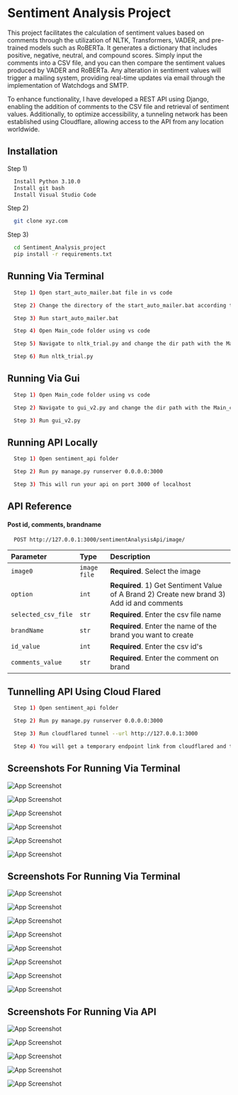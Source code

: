 
# Sentiment Analysis Project

This project facilitates the calculation of sentiment values based on comments through the utilization of NLTK, Transformers, VADER, and pre-trained models such as RoBERTa. It generates a dictionary that includes positive, negative, neutral, and compound scores. Simply input the comments into a CSV file, and you can then compare the sentiment values produced by VADER and RoBERTa. Any alteration in sentiment values will trigger a mailing system, providing real-time updates via email through the implementation of Watchdogs and SMTP.

To enhance functionality, I have developed a REST API using Django, enabling the addition of comments to the CSV file and retrieval of sentiment values. Additionally, to optimize accessibility, a tunneling network has been established using Cloudflare, allowing access to the API from any location worldwide.


## Installation

Step 1)

```bash
  Install Python 3.10.0
  Install git bash
  Install Visual Studio Code
```

Step 2)

```bash
  git clone xyz.com
```

Step 3)

```bash
  cd Sentiment_Analysis_project
  pip install -r requirements.txt
```


    
## Running Via Terminal



```bash
  Step 1) Open start_auto_mailer.bat file in vs code

  Step 2) Change the directory of the start_auto_mailer.bat according to your path.

  Step 3) Run start_auto_mailer.bat

  Step 4) Open Main_code folder using vs code

  Step 5) Navigate to nltk_trial.py and change the dir path with the Main_code folder path.

  Step 6) Run nltk_trial.py
```
## Running Via Gui

```bash
  Step 1) Open Main_code folder using vs code

  Step 2) Navigate to gui_v2.py and change the dir path with the Main_code folder path.

  Step 3) Run gui_v2.py
```
## Running API Locally


```bash
  Step 1) Open sentiment_api folder

  Step 2) Run py manage.py runserver 0.0.0.0:3000

  Step 3) This will run your api on port 3000 of localhost
```
## API Reference

#### Post id, comments, brandname

```http
  POST http://127.0.0.1:3000/sentimentAnalysisApi/image/
```

| Parameter | Type     | Description                |
| :-------- | :------- | :------------------------- |
| `image0` | `image file` | **Required**. Select the image |
| `option` | `int` | **Required**. 1) Get Sentiment Value of A Brand        2) Create new brand 3) Add id and comments |
| `selected_csv_file` | `str` | **Required**. Enter the csv file name |
| `brandName` | `str` | **Required**. Enter the name of the brand you want to create |
| `id_value` | `int` | **Required**. Enter the csv id's |
| `comments_value` | `str` | **Required**. Enter the comment on brand |


## Tunnelling API Using Cloud Flared

```bash
  Step 1) Open sentiment_api folder

  Step 2) Run py manage.py runserver 0.0.0.0:3000

  Step 3) Run cloudflared tunnel --url http://127.0.0.1:3000

  Step 4) You will get a temporary endpoint link from cloudflared and through this link you can access the api from anywhere around the world
```
## Screenshots For Running Via Terminal

![App Screenshot](https://github.com/Ekaghni/sentiment_analysis_project/blob/main/Screenshots/Screenshot%20(58).png)

![App Screenshot](https://github.com/Ekaghni/sentiment_analysis_project/blob/main/Screenshots/Screenshot%20(59).png)

![App Screenshot](https://github.com/Ekaghni/sentiment_analysis_project/blob/main/Screenshots/Screenshot%20(60).png)

![App Screenshot](https://github.com/Ekaghni/sentiment_analysis_project/blob/main/Screenshots/Screenshot%20(61).png)

![App Screenshot](https://github.com/Ekaghni/sentiment_analysis_project/blob/main/Screenshots/Screenshot%20(62).png)

![App Screenshot](https://github.com/Ekaghni/sentiment_analysis_project/blob/main/Screenshots/Screenshot%20(63).png)





## Screenshots For Running Via Terminal

![App Screenshot](https://github.com/Ekaghni/sentiment_analysis_project/blob/main/Screenshots/Screenshot%20(64).png)

![App Screenshot](https://github.com/Ekaghni/sentiment_analysis_project/blob/main/Screenshots/Screenshot%20(65).png)

![App Screenshot](https://github.com/Ekaghni/sentiment_analysis_project/blob/main/Screenshots/Screenshot%20(66).png)

![App Screenshot](https://github.com/Ekaghni/sentiment_analysis_project/blob/main/Screenshots/Screenshot%20(67).png)

![App Screenshot](https://github.com/Ekaghni/sentiment_analysis_project/blob/main/Screenshots/Screenshot%20(68).png)

![App Screenshot](https://github.com/Ekaghni/sentiment_analysis_project/blob/main/Screenshots/Screenshot%20(69).png)

![App Screenshot](https://github.com/Ekaghni/sentiment_analysis_project/blob/main/Screenshots/Screenshot%20(70).png)

![App Screenshot](https://github.com/Ekaghni/sentiment_analysis_project/blob/main/Screenshots/Screenshot%20(71).png)





## Screenshots For Running Via API

![App Screenshot](https://github.com/Ekaghni/sentiment_analysis_project/blob/main/Screenshots/Screenshot%20(72).png)

![App Screenshot](https://github.com/Ekaghni/sentiment_analysis_project/blob/main/Screenshots/Screenshot%20(73).png)

![App Screenshot](https://github.com/Ekaghni/sentiment_analysis_project/blob/main/Screenshots/Screenshot%20(74).png)

![App Screenshot](https://github.com/Ekaghni/sentiment_analysis_project/blob/main/Screenshots/Screenshot%20(75).png)

![App Screenshot](https://github.com/Ekaghni/sentiment_analysis_project/blob/main/Screenshots/Screenshot%20(76).png)





